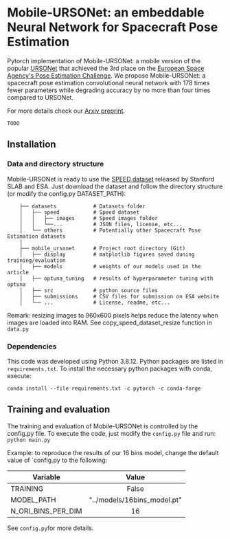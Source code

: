 # Mobile-URSONet: an embeddable Neural Network for Spacecraft Pose Estimation 
Pytorch implementation of Mobile-URSONet: a mobile version of the popular [URSONet](https://github.com/pedropro/UrsoNet) 
that achieved the 3rd place on the [European Space Agency's Pose Estimation Challenge](https://kelvins.esa.int/satellite-pose-estimation-challenge/). 
We propose Mobile-URSONet: a spacecraft pose estimation convolutional neural network with 178 times fewer parameters 
while degrading accuracy by no more than four times compared to URSONet. 

For more details check our [Arxiv preprint](https://TODO).

```
TODO
```

## Installation

### Data and directory structure
Mobile-URSONet is ready to use the [SPEED dataset](https://kelvins.esa.int/satellite-pose-estimation-challenge/data/) 
released by Stanford SLAB and ESA. Just download the dataset and follow the directory structure (or modify the 
config.py DATASET_PATH):

```
    ├── datasets            # Datasets folder
    │   ├── speed           # Speed dataset
    │   │   ├── images      # Speed images folder
    │   │   └──...          # JSON files, license, etc...
    │   └── others          # Potentially other Spacecraft Pose Estimation datasets
    │
    ├── mobile_ursonet      # Project root directory (Git)
    │   ├── display         # matplotlib figures saved duning training/evaluation
    │   ├── models          # weights of our models used in the article
    │   ├── optuna_tuning   # results of hyperparameter tuning with optuna
    │   ├── src             # python source files
    │   ├── submissions     # CSV files for submission on ESA website
    │   └── ...             # License, readme, etc...
```

Remark: resizing images to 960x600 pixels helps reduce the latency when images are loaded into RAM. 
See copy_speed_dataset_resize function in `data.py`

### Dependencies

This code was developed using Python 3.8.12. Python packages are listed in `requirements.txt`. To install the necessary 
python packages with conda, execute:
```
conda install --file requirements.txt -c pytorch -c conda-forge
```

## Training and evaluation
The training and evaluation of Mobile-URSONet is controlled by the config.py file. To execute the code, just modify the 
`config.py` file and run: `python main.py`

Example: to reproduce the results of our 16 bins model, change the default value of `config.py to the following:

| Variable           |            Value            |
|--------------------|:---------------------------:|
| TRAINING           |            False            |
| MODEL_PATH         | "../models/16bins_model.pt" |
| N_ORI_BINS_PER_DIM |             16              |

See `config.py`for more details. 

